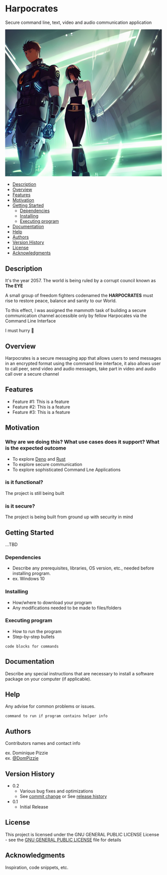 # Harpocrates

Secure command line, text, video and audio communication application

![illustration](./harpocrates~2.png)

- [Description](#description)
- [Overview](#overview)
- [Features](#features)
- [Motivation](#motivation)
- [Getting Started](#getting-started)
  - [Dependencies](#dependencies)
  - [Installing](#installing)
  - [Executing program](#executing-program)
- [Documentation](#documentation)
- [Help](#help)
- [Authors](#authors)
- [Version History](#version-history)
- [License](#license)
- [Acknowledgments](#acknowledgments)

## Description

It's the year 2057. The world is being
ruled by a corrupt council known as **The EYE**

A small group of freedom fighters codenamed the **HARPOCRATES**
must rise to restore peace,
balance and sanity to our World.

To this effect, I was assigned the mammoth task of building a secure communication channel accessible only by fellow Harpocates via the Command Line Interface

I must hurry 🦀

## Overview

Harpocrates is a secure messaging app that allows users to send messages in an encrypted format using the command line interface, it also allows user to call peer, send video and audio messages, take part in video and audio call over a secure channel

## Features

- Feature #1: This is a feature
- Feature #2: This is a feature
- Feature #3: This is a feature

## Motivation

### Why are we doing this? What use cases does it support? What is the expected outcome

- To explore [Deno](https://deno.land) and [Rust](https://rust-lang.org)
- To explore secure communication
- To explore sophisticated Command Lne Applications

### is it functional?

The project is still being built

### is it secure?

The project is being built from ground up with security in mind

## Getting Started

...TBD

### Dependencies

- Describe any prerequisites, libraries, OS version, etc., needed before installing program.
- ex. Windows 10

### Installing

- How/where to download your program
- Any modifications needed to be made to files/folders

### Executing program

- How to run the program
- Step-by-step bullets

```
code blocks for commands
```

## Documentation

Describe any special instructions that are necessary to install a software package on your computer (if applicable).

## Help

Any advise for common problems or issues.

```
command to run if program contains helper info
```

## Authors

Contributors names and contact info

ex. Dominique Pizzie  
ex. [@DomPizzie](https://twitter.com/dompizzie)

## Version History

- 0.2
  - Various bug fixes and optimizations
  - See [commit change]() or See [release history]()
- 0.1
  - Initial Release

## License

This project is licensed under the GNU GENERAL PUBLIC LICENSE License - see the [GNU GENERAL PUBLIC LICENSE](./LICENSE) file for details

## Acknowledgments

Inspiration, code snippets, etc.
